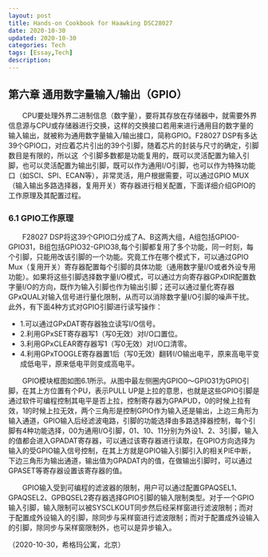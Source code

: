 ```yaml
---
layout: post
title: Hands-on Cookbook for Haawking DSC28027
date: 2020-10-30
updated: 2020-10-30
categories: Tech
tags: [Essay,Tech]
description:
---
```


## 第六章 通用数字量输入/输出（GPIO）

&emsp;&emsp;CPU要处理外界二进制信息（数字量），要将其存放在存储器中，就需要外界信息源与CPU或存储器进行交换，这样的交换接口若用来进行通用目的数字量的输入输出，就被称为通用数字量输入/输出接口，简称GPIO。F28027 DSP有多达39个GPIO口，对应着芯片引出的39个引脚，随着芯片的封装与尺寸的确定，引脚数目是有限的，所以这  个引脚多数都是功能复用的，既可以灵活配置为输入引脚，也可以灵活配置为输出引脚，既可以作为通用I/O引脚，也可以作为特殊功能口（如SCI、SPI、ECAN等），非常灵活，用户根据需要，可以通过GPIO MUX（输入输出多路选择器，复用开关）寄存器进行相关配置，下面详细介绍GPIO的工作原理及其配置过程。

### 6.1 GPIO工作原理

&emsp;&emsp;F28027 DSP将这39个GPIO口分成了A、B这两大组，A组包括GPIO0-GPIO31，B组包括GPIO32-GPIO38,每个引脚都复用了多个功能，同一时刻，每个引脚，只能用改该引脚的一个功能。究竟工作在哪个模式下，可以通过GPIO Mux（复用开关）寄存器配置每个引脚的具体功能（通用数字量I/O或者外设专用功能）。如果将这些引脚选择数字量I/O模式，可以通过方向寄存器GPxDIR配置数字量I/O的方向，既作为输入引脚也作为输出引脚；还可以通过量化寄存器GPxQUAL对输入信号进行量化限制，从而可以消除数字量I/O引脚的噪声干扰。此外，有下面4种方式对GPIO引脚进行读写操作：
- 1.可以通过GPxDAT寄存器独立读写I/O信号。
- 2.利用GPxSET寄存器写1（写0无效）对I/O口置位。
- 3.利用GPxCLEAR寄存器写1（写0无效）对I/O口清零。
- 4.利用GPxTOOGLE寄存器置1后（写0无效）翻转I/O输出电平，原来高电平变成低电平，原来低电平则变成高电平。

&emsp;&emsp;GPIO模块框图如图6.1所示。从图中最左侧圈内GPIO0～GPIO31为GPIO引脚，在其上方位置有个PU，表示PULL UP是上拉的意思，也就是这些GPIO引脚是通过软件可编程控制其电平是否上拉，控制寄存器为GPAPUD，0的时候上拉有效，1的时候上拉无效，两个三角形是控制GPIO作为输入还是输出，上边三角形为输入通道，GPIO输入后经滤波电路，引脚的功能选择由多路选择器控制，每个引脚有4种功能选择，00为通用I/O引脚，01、10、11分别为外设1、2、3引脚，输入的值都会进入GPADAT寄存器，可以通过该寄存器进行读取，在GPIO方向选择为输入的受GPIO输入信号控制，在其上方就是GPIO输入引脚引入的相关PIE中断，下边三角形为输出通道，输出值为GPADAT内的值，在做输出引脚时，可以通过GPASET等寄存器设置该寄存器的值。

&emsp;&emsp;GPIO输入受到可编程的滤波器的限制，用户可以通过配置GPAQSEL1、GPAQSEL2、GPBQSEL2寄存器选择GPIO引脚的输入限制类型。对于一个GPIO输入引脚，输入限制可以被SYSCLKOUT同步然后经采样窗进行滤波限制；而对于配置成外设输入的引脚，除同步与采样窗进行滤波限制；而对于配置成外设输入的引脚，除同步与采样窗限制外，也可以是异步输入。



（2020-10-30，希格玛公寓，北京）